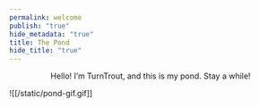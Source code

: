 ```yaml
---
permalink: welcome
publish: "true"
hide_metadata: "true"
title: The Pond
hide_title: "true"
---
```

<p align="center">Hello! I’m TurnTrout, and this is my pond. Stay a while!</p>


![[/static/pond-gif.gif]]
